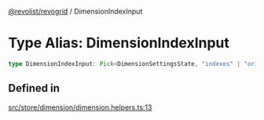 [@revolist/revogrid](README.md) / DimensionIndexInput

# Type Alias: DimensionIndexInput

```ts
type DimensionIndexInput: Pick<DimensionSettingsState, "indexes" | "originItemSize" | "indexToItem">;
```

## Defined in

[src/store/dimension/dimension.helpers.ts:13](https://github.com/revolist/revogrid/blob/65763a3c3cbba79c84cbcd4109976d8fec48b078/src/store/dimension/dimension.helpers.ts#L13)
